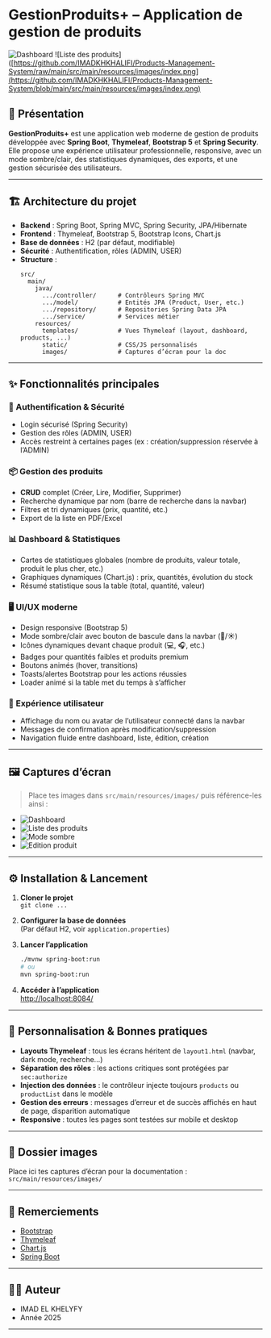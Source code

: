 # GestionProduits+ – Application de gestion de produits

![Dashboard]([https://github.com/IMADKHKHALIFI/Products-Management-System/raw/main/src/main/resources/images/dashboard.png](https://github.com/IMADKHKHALIFI/Products-Management-System/blob/main/src/main/resources/images/dashbord.png))
![Liste des produits]([https://github.com/IMADKHKHALIFI/Products-Management-System/raw/main/src/main/resources/images/index.png](https://github.com/IMADKHKHALIFI/Products-Management-System/blob/main/src/main/resources/images/index.png)


## 🚀 Présentation

**GestionProduits+** est une application web moderne de gestion de produits développée avec **Spring Boot**, **Thymeleaf**, **Bootstrap 5** et **Spring Security**.  
Elle propose une expérience utilisateur professionnelle, responsive, avec un mode sombre/clair, des statistiques dynamiques, des exports, et une gestion sécurisée des utilisateurs.

---

## 🏗️ Architecture du projet

- **Backend** : Spring Boot, Spring MVC, Spring Security, JPA/Hibernate
- **Frontend** : Thymeleaf, Bootstrap 5, Bootstrap Icons, Chart.js
- **Base de données** : H2 (par défaut, modifiable)
- **Sécurité** : Authentification, rôles (ADMIN, USER)
- **Structure** :
  ```
  src/
    main/
      java/
        .../controller/      # Contrôleurs Spring MVC
        .../model/           # Entités JPA (Product, User, etc.)
        .../repository/      # Repositories Spring Data JPA
        .../service/         # Services métier
      resources/
        templates/           # Vues Thymeleaf (layout, dashboard, products, ...)
        static/              # CSS/JS personnalisés
        images/              # Captures d’écran pour la doc
  ```

---

## ✨ Fonctionnalités principales

### 🔑 Authentification & Sécurité
- Login sécurisé (Spring Security)
- Gestion des rôles (ADMIN, USER)
- Accès restreint à certaines pages (ex : création/suppression réservée à l’ADMIN)

### 📦 Gestion des produits
- **CRUD** complet (Créer, Lire, Modifier, Supprimer)
- Recherche dynamique par nom (barre de recherche dans la navbar)
- Filtres et tri dynamiques (prix, quantité, etc.)
- Export de la liste en PDF/Excel

### 📊 Dashboard & Statistiques
- Cartes de statistiques globales (nombre de produits, valeur totale, produit le plus cher, etc.)
- Graphiques dynamiques (Chart.js) : prix, quantités, évolution du stock
- Résumé statistique sous la table (total, quantité, valeur)

### 🖥️ UI/UX moderne
- Design responsive (Bootstrap 5)
- Mode sombre/clair avec bouton de bascule dans la navbar (🌙/☀️)
- Icônes dynamiques devant chaque produit (💻, 🎧, etc.)
- Badges pour quantités faibles et produits premium
- Boutons animés (hover, transitions)
- Toasts/alertes Bootstrap pour les actions réussies
- Loader animé si la table met du temps à s’afficher

### 👤 Expérience utilisateur
- Affichage du nom ou avatar de l’utilisateur connecté dans la navbar
- Messages de confirmation après modification/suppression
- Navigation fluide entre dashboard, liste, édition, création

---

## 🖼️ Captures d’écran

> Place tes images dans `src/main/resources/images/` puis référence-les ainsi :

- ![Dashboard](src/main/resources/images/dashboard.png)
- ![Liste des produits](src/main/resources/images/products-list.png)
- ![Mode sombre](src/main/resources/images/dark-mode.png)
- ![Edition produit](src/main/resources/images/edit-product.png)

---

## ⚙️ Installation & Lancement

1. **Cloner le projet**  
   `git clone ...`

2. **Configurer la base de données**  
   (Par défaut H2, voir `application.properties`)

3. **Lancer l’application**  
   ```bash
   ./mvnw spring-boot:run
   # ou
   mvn spring-boot:run
   ```

4. **Accéder à l’application**  
   [http://localhost:8084/](http://localhost:8084/)

---

## 📝 Personnalisation & Bonnes pratiques

- **Layouts Thymeleaf** : tous les écrans héritent de `layout1.html` (navbar, dark mode, recherche…)
- **Séparation des rôles** : les actions critiques sont protégées par `sec:authorize`
- **Injection des données** : le contrôleur injecte toujours `products` ou `productList` dans le modèle
- **Gestion des erreurs** : messages d’erreur et de succès affichés en haut de page, disparition automatique
- **Responsive** : toutes les pages sont testées sur mobile et desktop

---

## 📂 Dossier images

Place ici tes captures d’écran pour la documentation :  
`src/main/resources/images/`

---

## 🙏 Remerciements

- [Bootstrap](https://getbootstrap.com/)
- [Thymeleaf](https://www.thymeleaf.org/)
- [Chart.js](https://www.chartjs.org/)
- [Spring Boot](https://spring.io/projects/spring-boot)

---

## 🧑‍💻 Auteur

- IMAD EL KHELYFY
- Année 2025

---
